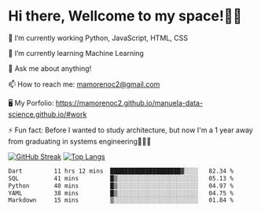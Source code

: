 # Hi there, Wellcome to my space!✌🏾

🔭 I’m currently working Python, JavaScript, HTML, CSS

🌱 I’m currently learning Machine Learning

💬 Ask me about anything!

📫 How to reach me: mamorenoc2@gmail.com

🖥️ My Porfolio: https://mamorenoc2.github.io/manuela-data-science.github.io/#work

⚡ Fun fact: Before I wanted to study architecture, but now I'm a 1 year away from graduating in systems engineering🤣🤣🤣

[![GitHub Streak](https://streak-stats.demolab.com/?user=mamorenoc2&theme=tokyonight_duo)](https://git.io/streak-stats)                 [![Top Langs](https://github-readme-stats.vercel.app/api/top-langs/?username=mamorenoc2&layout=compact&theme=tokyonight)](https://github.com/anuraghazra/github-readme-stats)

<!--START_SECTION:waka-->

```txt
Dart         11 hrs 12 mins  ████████████████████▓░░░░   82.34 %
SQL          41 mins         █▒░░░░░░░░░░░░░░░░░░░░░░░   05.13 %
Python       40 mins         █▒░░░░░░░░░░░░░░░░░░░░░░░   04.97 %
YAML         38 mins         █▒░░░░░░░░░░░░░░░░░░░░░░░   04.75 %
Markdown     15 mins         ▒░░░░░░░░░░░░░░░░░░░░░░░░   01.84 %
```

<!--END_SECTION:waka-->
